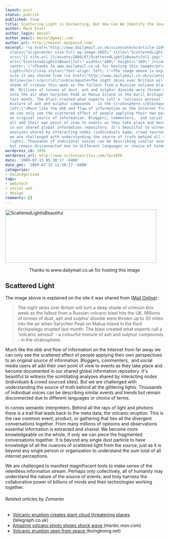 ```yaml
---
layout: post
status: publish
published: true
title: Scattering Light is Enchanting, But How Can We Identify the Source
author: Mark Essel
author_login: messel
author_email: messel@gmail.com
author_url: http://messel.myopenid.com/
excerpt: "<a href=\"http://www.dailymail.co.uk/sciencetech/article-1199352/Red-sky-night-Heavens-turn-crimson-Britain-Russian-volcano-erupts.html\"><img
  class=\"aligncenter size-full wp-image-1055\" title=\"ScatteredLightIsBeautiful\"
  src=\"{{ site.url }}/assets/2009/07/ScatteredLightIsBeautiful1.jpg\"
  alt=\"ScatteredLightIsBeautiful\" width=\"480\" height=\"169\" /></a>\r\n<p style=\"text-align:
  center; \">Thanks to www.dailymail.co.uk for hosting this image</p>\r\n\r\n<h2>Scattered
  Light</h2>\r\n<p style=\"text-align: left; \">The image above is explained on the
  site it was shared from (<a href=\"http://www.dailymail.co.uk/sciencetech/article-1199352/Red-sky-night-Heavens-turn-crimson-Britain-Russian-volcano-erupts.html\">Mail
  Online</a>):</p>\r\n\r\n<blockquote>The night skies over Britain will turn a deep
  shade of crimson this week as the fallout from a Russian volcano blast hits the
  UK. Millions of tonnes of dust, ash and sulphur dioxide were thrown up to 30 miles
  into the air when Sarychev Peak on Matua Island in the Kuril Archipelago erupted
  last month. The blast created what experts call a ‘volcanic aerosol’ - a colourful
  mixture of ash and sulphur compounds - in the stratosphere.</blockquote>\r\n<p style=\"text-align:
  left;\">Much like the ebb and flow of information on the Internet from far away
  we can only see the scattered effect of people applying their own perspectives to
  an original source of information. Bloggers, commenters,  and social media users
  all add their own point of view to events as they take place and become documented
  in our shared global information repository. It's beautiful to witness the scintillating
  analyses shared by interacting nodes (individuals &amp; crowd sourced sites). But
  we are challenged with understanding the source of truth behind all the glittering
  lights. Thousands of individual voices can be describing similar events and trends
  but remain disconnected due to different languages or choice of terms."
wordpress_id: 1056
wordpress_url: http://www.victusspiritus.com/?p=1056
date: '2009-07-13 05:30:17 -0400'
date_gmt: '2009-07-13 12:30:17 -0400'
categories:
- Uncategorized
tags:
- web/tech
- social web
- design
comments: []
---
```

<p><a href="http://www.dailymail.co.uk/sciencetech/article-1199352/Red-sky-night-Heavens-turn-crimson-Britain-Russian-volcano-erupts.html"><img class="aligncenter size-full wp-image-1055" title="ScatteredLightIsBeautiful" src="{{ site.url }}/assets/2009/07/ScatteredLightIsBeautiful1.jpg" alt="ScatteredLightIsBeautiful" width="480" height="169" /></a></p>
<p style="text-align: center; ">Thanks to www.dailymail.co.uk for hosting this image</p>
<h2>Scattered Light</h2>
<p style="text-align: left; ">The image above is explained on the site it was shared from (<a href="http://www.dailymail.co.uk/sciencetech/article-1199352/Red-sky-night-Heavens-turn-crimson-Britain-Russian-volcano-erupts.html">Mail Online</a>):</p>
<blockquote><p>The night skies over Britain will turn a deep shade of crimson this week as the fallout from a Russian volcano blast hits the UK. Millions of tonnes of dust, ash and sulphur dioxide were thrown up to 30 miles into the air when Sarychev Peak on Matua Island in the Kuril Archipelago erupted last month. The blast created what experts call a ‘volcanic aerosol’ - a colourful mixture of ash and sulphur compounds - in the stratosphere.</p></blockquote>
<p style="text-align: left;">Much like the ebb and flow of information on the Internet from far away we can only see the scattered effect of people applying their own perspectives to an original source of information. Bloggers, commenters,  and social media users all add their own point of view to events as they take place and become documented in our shared global information repository. It's beautiful to witness the scintillating analyses shared by interacting nodes (individuals &amp; crowd sourced sites). But we are challenged with understanding the source of truth behind all the glittering lights. Thousands of individual voices can be describing similar events and trends but remain disconnected due to different languages or choice of terms.<a id="more"></a><a id="more-1056"></a></p>
<p style="text-align: left;">In comes semantic interpreters. Behind all the rays of light and photons there is a trail that leads back to the meta data, the volcanic eruption. This is the raw common event, product, or gathering that ties all the divergent conversations together. From many millions of opinions and observations essential information is extracted and shared. We become more knowledgeable on the whole, if only we can piece the fragmented conversations together. It is beyond any single dust particle to have knowledge of all the nuances of scattered light from the source, just as it is beyond any single person or organization to understand the sum total of all internet perceptions.</p>
<p style="text-align: left;">We are challenged to manifest magnifiscent tools to make sense of the relentless information stream. Perhaps only collectively, all of humanity may understand the nature of the source of events, and truly harness the collaborative power of billions of minds and their technologies working together.</p>
<p style="text-align: left;">
<h6 class="zemanta-related-title" style="font-size: 1em;">Related articles by Zemanta</h6>
<ul class="zemanta-article-ul">
<li class="zemanta-article-ul-li"><a href="http://r.zemanta.com/?u=http%3A//www.telegraph.co.uk/news/worldnews/europe/russia/5534069/Volcanic-eruption-creates-giant-cloud-threatening-planes.html&amp;a=5568562&amp;rid=58940e35-4763-449d-8cfa-15db6cf65339&amp;e=760079b73d42906f14a1f085cab95c1c"> Volcanic eruption creates giant cloud threatening planes </a> (telegraph.co.uk)</li>
<li class="zemanta-article-ul-li"><a href="http://www.msnbc.msn.com/id/31491804/ns/technology_and_science-science"> Amazing volcano photo shows shock wave </a> (msnbc.msn.com)</li>
<li class="zemanta-article-ul-li"><a href="http://www.boingboing.net/2009/06/25/volcanic-eruption-se.html"> Volcanic eruption seen from space </a> (boingboing.net)</li>
</ul>

